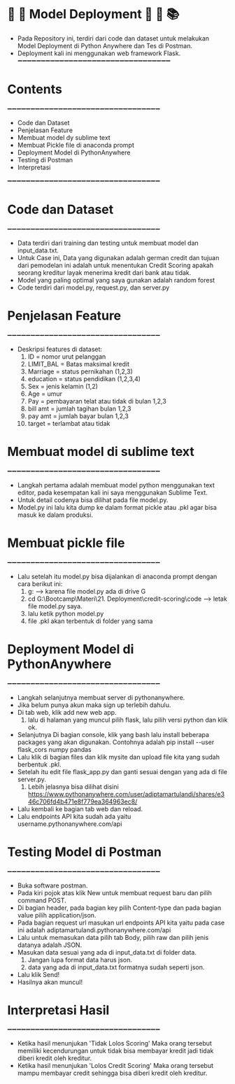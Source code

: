 # 🎈 🎉 Model Deployment 🎊 🎈 📚 

- Pada Repository ini, terdiri dari code dan dataset untuk melakukan Model Deployment di Python Anywhere dan Tes di Postman.
- Deployment kali ini menggunakan web framework Flask.
➖➖➖➖➖➖➖➖➖➖➖➖➖➖➖➖➖➖➖➖➖➖➖➖➖➖➖➖➖➖➖➖➖  

# Contents
➖➖➖➖➖➖➖➖➖➖➖➖➖➖➖➖➖➖➖➖➖➖➖➖➖➖➖➖➖➖➖➖➖  

- Code dan Dataset
- Penjelasan Feature
- Membuat model dy sublime text
- Membuat Pickle file di anaconda prompt 
- Deployment Model di PythonAnywhere
- Testing di Postman
- Interpretasi

➖➖➖➖➖➖➖➖➖➖➖➖➖➖➖➖➖➖➖➖➖➖➖➖➖➖➖➖➖➖➖➖➖

# Code dan Dataset
➖➖➖➖➖➖➖➖➖➖➖➖➖➖➖➖➖➖➖➖➖➖➖➖➖➖➖➖➖➖➖➖➖

- Data terdiri dari training dan testing untuk membuat model dan input_data.txt.
- Untuk Case ini, Data yang digunakan adalah german credit dan tujuan dari pemodelan ini adalah untuk menentukan Credit Scoring apakah seorang kreditur layak menerima kredit dari bank atau tidak.
- Model yang paling optimal yang saya gunakan adalah random forest
- Code terdiri dari model.py, request.py, dan server.py

# Penjelasan Feature
➖➖➖➖➖➖➖➖➖➖➖➖➖➖➖➖➖➖➖➖➖➖➖➖➖➖➖➖➖➖➖➖➖
- Deskripsi features di dataset:
    1. ID = nomor urut pelanggan
    2. LIMIT_BAL = Batas maksimal kredit
    3. Marriage = status pernikahan (1,2,3)
    4. education = status pendidikan (1,2,3,4)
    5. Sex = jenis kelamin (1,2)
    6. Age = umur
    7. Pay = pembayaran telat atau tidak di bulan 1,2,3
    8. bill amt = jumlah tagihan bulan 1,2,3
    9. pay amt = jumlah bayar bulan 1,2,3
    10. target = terlambat atau tidak

# Membuat model di sublime text
➖➖➖➖➖➖➖➖➖➖➖➖➖➖➖➖➖➖➖➖➖➖➖➖➖➖➖➖➖➖➖➖➖

- Langkah pertama adalah membuat model python menggunakan text editor, pada kesempatan kali ini saya menggunakan Sublime Text.
- Untuk detail codenya bisa dilihat pada file model.py.
- Model.py ini lalu kita dump ke dalam format pickle atau .pkl agar bisa masuk ke dalam produksi.

# Membuat pickle file
➖➖➖➖➖➖➖➖➖➖➖➖➖➖➖➖➖➖➖➖➖➖➖➖➖➖➖➖➖➖➖➖➖

- Lalu setelah itu model.py bisa dijalankan di anaconda prompt dengan cara berikut ini:
  1. g: --> karena file model.py ada di drive G
  2. cd G:\Bootcamp\Materi\21. Deployment\credit-scoring\code --> letak file model.py saya.
  3. lalu ketik python model.py
  4. file .pkl akan terbentuk di folder yang sama
  
# Deployment Model di PythonAnywhere
➖➖➖➖➖➖➖➖➖➖➖➖➖➖➖➖➖➖➖➖➖➖➖➖➖➖➖➖➖➖➖➖➖

- Langkah selanjutnya membuat server di pythonanywhere.
- Jika belum punya akun maka sign up terlebih dahulu.
- Di tab web, klik add new web app.
  1. lalu di halaman yang muncul pilih flask, lalu pilih versi python dan klik ok.
- Selanjutnya Di bagian console, klik yang bash lalu install beberapa packages yang akan digunakan. Contohnya adalah pip install --user flask_cors numpy pandas
- Lalu klik di bagian files dan klik mysite dan upload file kita yang sudah berbentuk .pkl.
- Setelah itu edit file flask_app.py dan ganti sesuai dengan yang ada di file server.py.
    1. Lebih jelasnya bisa dilihat disini https://www.pythonanywhere.com/user/adiptamartulandi/shares/e346c706fd4b471e8f779ea364963ec8/
- Lalu kembali ke bagian tab web dan reload.
- Lalu endpoints API kita sudah ada yaitu username.pythonanywhere.com/api

# Testing Model di Postman
➖➖➖➖➖➖➖➖➖➖➖➖➖➖➖➖➖➖➖➖➖➖➖➖➖➖➖➖➖➖➖➖➖

- Buka software postman.
- Pada kiri pojok atas klik New untuk membuat request baru dan pilih command POST.
- Di bagian header, pada bagian key pilih Content-type dan pada bagian value pilih application/json.
- Pada bagian request url masukan url endpoints API kita yaitu pada case ini adalah adiptamartulandi.pythonanywhere.com/api
- Lalu untuk memasukan data pilih tab Body, pilih raw dan pilih jenis datanya adalah JSON.
- Masukan data sesuai yang ada di input_data.txt di folder data.
    1. Jangan lupa format data harus json.
    2. data yang ada di input_data.txt formatnya sudah seperti json.
- Lalu klik Send!
- Hasilnya akan muncul!

# Interpretasi Hasil
➖➖➖➖➖➖➖➖➖➖➖➖➖➖➖➖➖➖➖➖➖➖➖➖➖➖➖➖➖➖➖➖➖

- Ketika hasil menunjukan 'Tidak Lolos Scoring' Maka orang tersebut memiliki kecendurungan untuk tidak bisa membayar kredit jadi tidak diberi kredit oleh kreditur.
- Ketika hasil menunjukan 'Lolos Credit Scoring' Maka orang tersebut mampu membayar credit sehingga bisa diberi kredit oleh kreditur.
